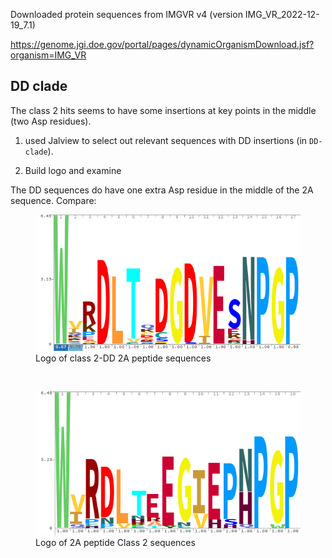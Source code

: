Downloaded protein sequences from IMGVR v4 (version IMG_VR_2022-12-19_7.1)

https://genome.jgi.doe.gov/portal/pages/dynamicOrganismDownload.jsf?organism=IMG_VR

## DD clade

The class 2 hits seems to have some insertions at key points in the middle (two Asp residues).

1. used Jalview to select out relevant sequences with DD insertions (in `DD-clade`).

2. Build logo and examine

The DD sequences do have one extra Asp residue in the middle of the 2A sequence. Compare:

<figure>
  <img src="DD-clade/DD-clade.logo.trimmed.png">
  <figcaption>Logo of class 2-DD 2A peptide sequences</figcaption>
</figure>

<br/>

<figure>
  <img src="../../img/class-2.trimmed.logo.png">
  <figcaption>Logo of 2A peptide Class 2 sequences</figcaption>
</figure>


